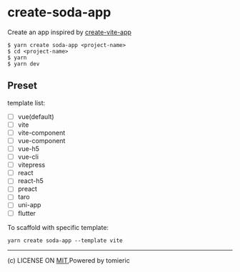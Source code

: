 # create-soda-app

Create an app inspired by [create-vite-app](https://github.com/vitejs/create-vite-app)


```
$ yarn create soda-app <project-name>
$ cd <project-name>
$ yarn
$ yarn dev
```

## Preset

template list:

- [ ] vue(default)
- [ ] vite
- [ ] vite-component
- [ ] vue-component
- [ ] vue-h5
- [ ] vue-cli
- [ ] vitepress
- [ ] react
- [ ] react-h5
- [ ] preact
- [ ] taro
- [ ] uni-app
- [ ] flutter

To scaffold with specific template:

```
yarn create soda-app --template vite
```

---
(c) LICENSE ON [MIT](./LICENSE),Powered by tomieric
